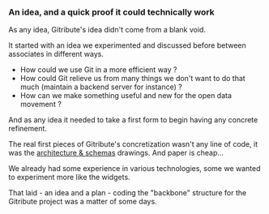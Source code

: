 ### An idea, and a quick proof it could technically work

As any idea, Gitribute's idea didn't come from a blank void.

It started with an idea we experimented and discussed before between associates in different ways. 

- How could we use Git in a more efficient way ?
- How could Git relieve us from many things we don't want to do that much (maintain a backend server for instance) ?
- How can we make something useful and new for the open data movement ?

And as any idea it needed to take a first form to begin having any concrete refinement.

The real first pieces of Gitribute's concretization wasn't any line of code, it was the [architecture & schemas](/architecture) drawings. And paper is cheap...

We already had some experience in various technologies, some we wanted to experiment more like the widgets.

That laid - an idea and a plan - coding the "backbone" structure for the Gitribute project was a matter of some days.
